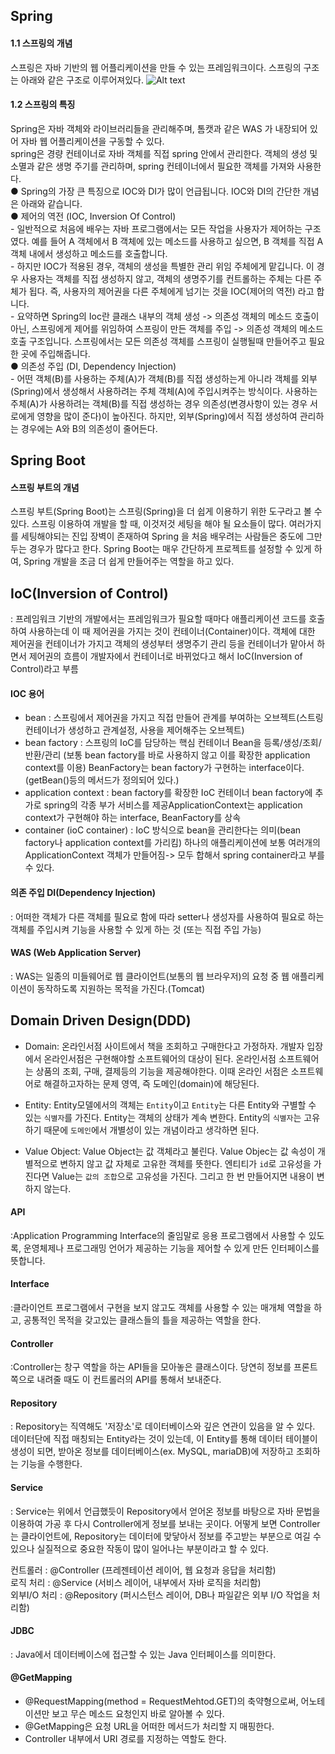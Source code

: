 ## Spring

#### 1.1 스프링의 개념
스프링은 자바 기반의 웹 어플리케이션을 만들 수 있는 프레임워크이다.
스프링의 구조는 아래와 같은 구조로 이루어져있다.
![Alt text](https://melonicedlatte.com/assets/images/2021_3Q/spring_architect.png)

#### 1.2 스프링의 특징
Spring은 자바 객체와 라이브러리들을 관리해주며, 톰캣과 같은 WAS 가 내장되어 있어 자바 웹 어플리케이션을 구동할 수 있다.<br>
spring은 경량 컨테이너로 자바 객체를 직접 spring 안에서 관리한다. 객체의 생성 및 소멸과 같은 생명 주기를 관리하며, spring 컨테이너에서 필요한 객체를 가져와 사용한다.<br>
● Spring의 가장 큰 특징으로 IOC와 DI가 많이 언급됩니다. IOC와 DI의 간단한 개념은 아래와 같습니다.<br>
    ● 제어의 역전 (IOC, Inversion Of Control)<br>
         - 일반적으로 처음에 배우는 자바 프로그램에서는  모든 작업을 사용자가 제어하는 구조였다. 예를 들어 A 객체에서 B 객체에 있는 메소드를 사용하고 싶으면, B 객체를 직접 A 객체 내에서 생성하고 메소드를 호출합니다.<br>
         - 하지만 IOC가 적용된 경우, 객체의 생성을 특별한 관리 위임 주체에게 맡깁니다. 이 경우 사용자는 객체를 직접 생성하지 않고, 객체의 생명주기를 컨트롤하는 주체는 다른 주체가 됩다. 즉, 사용자의 제어권을 다른 주체에게 넘기는 것을 IOC(제어의 역전) 라고 합니다.<br>
         - 요약하면 Spring의 Ioc란 클래스 내부의 객체 생성 -> 의존성 객체의 메소드 호출이 아닌, 스프링에게 제어를 위임하여 스프링이 만든 객체를 주입 -> 의존성 객체의 메소드 호출 구조입니다. 스프링에서는 모든 의존성 객체를 스프링이 실행될때 만들어주고 필요한 곳에 주입해줍니다.<br>
    ● 의존성 주입 (DI, Dependency Injection)<br>
         - 어떤 객체(B)를 사용하는 주체(A)가 객체(B)를 직접 생성하는게 아니라 객체를 외부(Spring)에서 생성해서 사용하려는 주체 객체(A)에 주입시켜주는 방식이다. 사용하는 주체(A)가 사용하려는 객체(B)를 직접 생성하는 경우 의존성(변경사항이 있는 경우 서로에게 영향을 많이 준다)이 높아진다. 하지만, 외부(Spring)에서 직접 생성하여 관리하는 경우에는 A와 B의 의존성이 줄어든다.<br>

## Spring Boot

#### 스프링 부트의 개념

스프링 부트(Spring Boot)는 스프링(Spring)을 더 쉽게 이용하기 위한 도구라고 볼 수 있다. 스프링 이용하여 개발을 할 때, 이것저것 세팅을 해야 될 요소들이 많다. 여러가지를 세팅해야되는 진입 장벽이 존재하여 Spring 을 처음 배우려는 사람들은 중도에 그만두는 경우가 많다고 한다. Spring Boot는 매우 간단하게 프로젝트를 설정할 수 있게 하여, Spring 개발을 조금 더 쉽게 만들어주는 역할을 하고 있다.

## IoC(Inversion of Control)
: 프레임워크 기반의 개발에서는 프레임워크가 필요할 때마다 애플리케이션 코드를 호출하여 사용하는데
이 때 제어권을 가지는 것이 컨테이너(Container)이다.
객체에 대한 제어권을 컨테이너가 가지고 객체의 생성부터 생명주기 관리 등을 컨테이너가 맡아서 하면서
제어권의 흐름이 개발자에서 컨테이너로 바뀌었다고 해서 IoC(Inversion of Control)라고 부름
#### IOC 용어
- bean : 스프링에서 제어권을 가지고 직접 만들어 관계를 부여하는 오브젝트(스트링 컨테이너가 생성하고 관계설정, 사용을 제어해주는 오브젝트)
- bean factory : 스프링의 IoC를 담당하는 핵심 컨테이너
Bean을 등록/생성/조회/반환/관리 (보통 bean factory를 바로 사용하지 않고 이를 확장한 application context를 이용)
BeanFactory는 bean factory가 구현하는 interface이다. (getBean()등의 메서드가 정의되어 있다.)
- application context : bean factory를 확장한 IoC 컨테이너
bean factory에 추가로 spring의 각종 부가 서비스를 제공ApplicationContext는 application context가 구현해야 하는 interface, BeanFactory를 상속
- container (ioC container) : IoC 방식으로 bean을 관리한다는 의미(bean factory나 application context를 가리킴)
하나의 애플리케이션에 보통 여러개의 ApplicationContext 객체가 만들어짐-> 모두 합해서 spring container라고 부를 수 있다.

#### 의존 주입 DI(Dependency Injection)
: 어떠한 객체가 다른 객체를 필요로 함에 따라 setter나 생성자를 사용하여 필요로 하는 객체를 주입시켜 기능을 사용할 수 있게 하는 것 (또는 직접 주입 가능)

#### WAS (Web Application Server)
: WAS는 일종의 미들웨어로 웹 클라이언트(보통의 웹 브라우저)의 요청 중 웹 애플리케이션이 동작하도록 지원하는 목적을 가진다.(Tomcat)

## Domain Driven Design(DDD)

- Domain: 온라인서점 사이트에서 책을 조회하고 구매한다고 가정하자. 개발자 입장에서 온라인서점은 구현해야할 소프트웨어의 대상이 된다. 온라인서점 소프트웨어는 상품의 조회, 구매, 결제등의 기능을 제공해야한다. 이때 온라인 서점은 소프트웨어로 해결하고자하는 문제 영역, 즉 도메인(domain)에 해당된다.

- Entity: Entity모델에서의 객체는 `Entity`이고
`Entity`는 다른 Entity와 구별할 수 있는 `식별자`를 가진다.
Entity는 객체의 상태가 계속 변한다.
Entity의 `식별자`는 고유하기 때문에 `도메인`에서 개별성이 있는 개념이라고 생각하면 된다.


- Value Object: Value Object는 값 객체라고 불린다.
Value Objec는 값 속성이 개별적으로 변하지 않고 값 자체로 고유한 객체를 뜻한다.
엔티티가 `id`로 고유성을 가진다면 Value는 `값의 조합`으로 고유성을 가진다.
그리고 한 번 만들어지면 내용이 변하지 않는다.

#### API
:Application Programming Interface의 줄임말로 응용 프로그램에서 사용할 수 있도록, 운영체제나 프로그래밍 언어가 제공하는 기능을 제어할 수 있게 만든 인터페이스를 뜻합니다.

#### Interface
:클라이언트 프로그램에서 구현을 보지 않고도 객체를 사용할 수 있는 매개체 역할을 하고, 공통적인 목적을 갖고있는 클래스들의 틀을 제공하는 역할을 한다. 
 
 #### Controller
 :Controller는 창구 역할을 하는 API들을 모아놓은 클래스이다.
당연히 정보를 프론트 쪽으로 내려줄 때도 이 컨트롤러의 API를 통해서 보내준다.


#### Repository
: Repository는 직역해도 '저장소'로 데이터베이스와 깊은 연관이 있음을 알 수 있다. 데이터단에 직접 매칭되는 Entity라는 것이 있는데, 이 Entity를 통해 데이터 테이블이 생성이 되면, 받아온 정보를 데이터베이스(ex. MySQL, mariaDB)에 저장하고 조회하는 기능을 수행한다.

#### Service
: Service는 위에서 언급했듯이 Repository에서 얻어온 정보를 바탕으로 자바 문법을 이용하여 가공 후 다시 Controller에게 정보를 보내는 곳이다.
어떻게 보면 Controller는 클라이언트에, Repository는 데이터에 맞닿아서 정보를 주고받는 부분으로 여길 수 있으나 실질적으로 중요한 작동이 많이 일어나는 부분이라고 할 수 있다.


컨트롤러 : @Controller (프레젠테이션 레이어, 웹 요청과 응답을 처리함) <br>
로직 처리 : @Service (서비스 레이어, 내부에서 자바 로직을 처리함) <br>
외부I/O 처리 : @Repository (퍼시스턴스 레이어, DB나 파일같은 외부 I/O 작업을 처리함)


#### JDBC
: Java에서 데이터베이스에 접근할 수 있는 Java 인터페이스를 의미한다.


#### @GetMapping
- @RequestMapping(method = RequestMehtod.GET)의 축약형으로써, 어노테이션만 보고 무슨 메소드 요청인지 바로 알아볼 수 있다.
- @GetMapping은 요청 URL을 어떠한 메서드가 처리할 지 매핑한다.
- Controller 내부에서 URI 경로를 지정하는 역할도 한다.